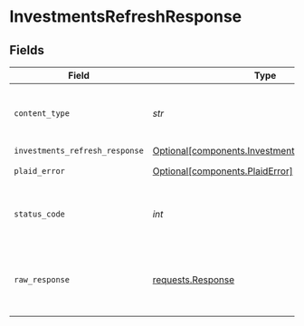 # InvestmentsRefreshResponse


## Fields

| Field                                                                                                    | Type                                                                                                     | Required                                                                                                 | Description                                                                                              |
| -------------------------------------------------------------------------------------------------------- | -------------------------------------------------------------------------------------------------------- | -------------------------------------------------------------------------------------------------------- | -------------------------------------------------------------------------------------------------------- |
| `content_type`                                                                                           | *str*                                                                                                    | :heavy_check_mark:                                                                                       | HTTP response content type for this operation                                                            |
| `investments_refresh_response`                                                                           | [Optional[components.InvestmentsRefreshResponse]](../../models/components/investmentsrefreshresponse.md) | :heavy_minus_sign:                                                                                       | OK                                                                                                       |
| `plaid_error`                                                                                            | [Optional[components.PlaidError]](../../models/components/plaiderror.md)                                 | :heavy_minus_sign:                                                                                       | Error response                                                                                           |
| `status_code`                                                                                            | *int*                                                                                                    | :heavy_check_mark:                                                                                       | HTTP response status code for this operation                                                             |
| `raw_response`                                                                                           | [requests.Response](https://requests.readthedocs.io/en/latest/api/#requests.Response)                    | :heavy_minus_sign:                                                                                       | Raw HTTP response; suitable for custom response parsing                                                  |